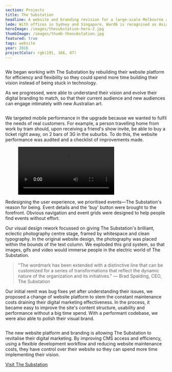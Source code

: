 ```yaml
---
section: Projects
title: The Substation
headline: A website and branding revision for a large-scale Melbourne arts venue.
lede: With offices in Sydney and Singapore, Ward6 is recognised as Asia Pacific's leading independent health communications agency. We helped transfer this reputation online with a mobile-first website that was clear, legible and easy to peruse.
heroImage: /images/thesubstation-hero-2.jpg
thumbImage: /images/thumb-thesubstation.jpg
featured: true
tags: website
year: 2016
projectColor: rgb(191, 166, 87)
---
```


<figure class="Figure Figure--large Block--halfSandwich">
  <img src="/images/thesubstation-hero-2.jpg" alt="">
</figure>

We began working with The Substation by rebuilding their website platform for efficiency and flexibility so they could spend more time building their vision instead of being stuck in technology.

As we progressed, were able to understand their vision and evolve their digital branding to match, so that their current audience and new audiences can engage intimately with new Australian art.

<figure class="Figure Figure--large Block--halfSandwich">
  <img src="/images/thesubstation-artists.png" alt="">
</figure>

We targeted mobile performance in the upgrade because we wanted to fulfil the needs of real customers. For example, a person travelling home from work by tram should, upon receiving a friend's show invite, be able to buy a ticket right away, on 2 bars of 3G in the suburbs. To do this, the website performance was audited and a checklist of improvements made.

<figure class="Figure Block--halfSandwich Device Device--iphone6">
  <div class="FlexEmbed">
    <div class="FlexEmbed-ratio Device-ratio"></div>
    <div class="FlexEmbed-content">
      <video autoplay="" loop="" class="Device-position">
      <source src="/images/thesubstation-video-mobile.mp4" type="video/mp4">
      Your browser does not support the video tag. Please upgrade your browser.
      </video>
      <div class="Device-style"></div>
    </div>
  </div>
</figure>

Redesigning the user experience, we prioritised events—The Substation's reason for being. Event details and the 'buy' button were brought to the forefront. Obvious navigation and event grids were designed to help people find events without effort.

Our visual design rework focussed on giving The Substation's brilliant, eclectic photography centre stage, framed by whitespace and clean typography. In the original website design, the photography was placed within the bounds of the text column. We exploded this grid system, so that images, gifs and video would immerse people in the electric world of The Substation.

> "The wordmark has been extended with a distinctive line that can be customized for a series of transformations that reflect the dynamic nature of the organization and its initiatives." — Brad Spalding, CEO, The Substation

Our initial remit was bug fixes yet after understanding their issues, we proposed a change of website platform to stem the constant maintenance costs draining their digital marketing effectiveness. In the process, it became easy to improve the site's content structure, usability and performance without a big time spend. With a performant codebase, we were also able to polish their visual brand.

<figure class="Figure Figure--medium Figure--frame Block--halfSandwich">
  <img src="/images/thesubstation-event.png" alt="">
</figure>

The new website platform and branding is allowing The Substation to revitalise their digital marketing. By improving CMS access and efficiency, using a flexible development workflow and reducing website maintenance costs, they have control over their website so they can spend more time implementing their vision.

<a class="Button Button--outline Meta --medium" href="http://www.thesubstation.org.au/">Visit The Substation</a>
